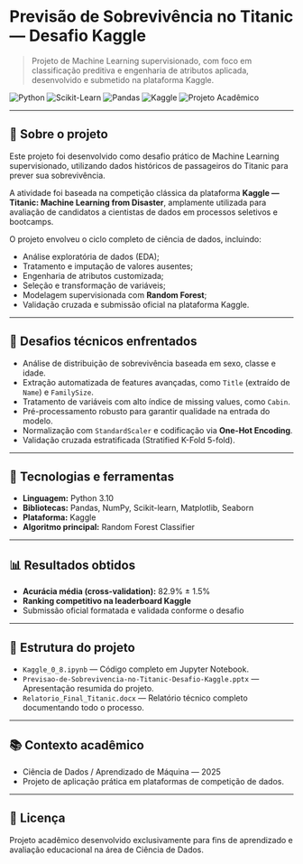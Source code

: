# Previsão de Sobrevivência no Titanic — Desafio Kaggle

> Projeto de Machine Learning supervisionado, com foco em classificação preditiva e engenharia de atributos aplicada, desenvolvido e submetido na plataforma Kaggle.

![Python](https://img.shields.io/badge/Python-3.10-blue?logo=python)
![Scikit-Learn](https://img.shields.io/badge/Scikit--Learn-Machine%20Learning-orange?logo=scikit-learn)
![Pandas](https://img.shields.io/badge/Pandas-Data%20Wrangling-yellow?logo=pandas)
![Kaggle](https://img.shields.io/badge/Kaggle-Competition-blue?logo=kaggle)
![Projeto Acadêmico](https://img.shields.io/badge/Projeto-Acadêmico-lightgrey)

---

## 📖 Sobre o projeto

Este projeto foi desenvolvido como desafio prático de Machine Learning supervisionado, utilizando dados históricos de passageiros do Titanic para prever sua sobrevivência.

A atividade foi baseada na competição clássica da plataforma **Kaggle — Titanic: Machine Learning from Disaster**, amplamente utilizada para avaliação de candidatos a cientistas de dados em processos seletivos e bootcamps.

O projeto envolveu o ciclo completo de ciência de dados, incluindo:

- Análise exploratória de dados (EDA);
- Tratamento e imputação de valores ausentes;
- Engenharia de atributos customizada;
- Seleção e transformação de variáveis;
- Modelagem supervisionada com **Random Forest**;
- Validação cruzada e submissão oficial na plataforma Kaggle.

---

## 🎯 Desafios técnicos enfrentados

- Análise de distribuição de sobrevivência baseada em sexo, classe e idade.
- Extração automatizada de features avançadas, como `Title` (extraído de `Name`) e `FamilySize`.
- Tratamento de variáveis com alto índice de missing values, como `Cabin`.
- Pré-processamento robusto para garantir qualidade na entrada do modelo.
- Normalização com `StandardScaler` e codificação via **One-Hot Encoding**.
- Validação cruzada estratificada (Stratified K-Fold 5-fold).

---

## 🚀 Tecnologias e ferramentas

- **Linguagem:** Python 3.10
- **Bibliotecas:** Pandas, NumPy, Scikit-learn, Matplotlib, Seaborn
- **Plataforma:** Kaggle
- **Algoritmo principal:** Random Forest Classifier

---

## 📊 Resultados obtidos

- **Acurácia média (cross-validation):** 82.9% ± 1.5%
- **Ranking competitivo na leaderboard Kaggle**
- Submissão oficial formatada e validada conforme o desafio

---

## 📂 Estrutura do projeto

- `Kaggle_0_8.ipynb` — Código completo em Jupyter Notebook.
- `Previsao-de-Sobrevivencia-no-Titanic-Desafio-Kaggle.pptx` — Apresentação resumida do projeto.
- `Relatorio_Final_Titanic.docx` — Relatório técnico completo documentando todo o processo.

---

## 📚 Contexto acadêmico
 
- Ciência de Dados / Aprendizado de Máquina — 2025  
- Projeto de aplicação prática em plataformas de competição de dados.

---

## 📝 Licença

Projeto acadêmico desenvolvido exclusivamente para fins de aprendizado e avaliação educacional na área de Ciência de Dados.
